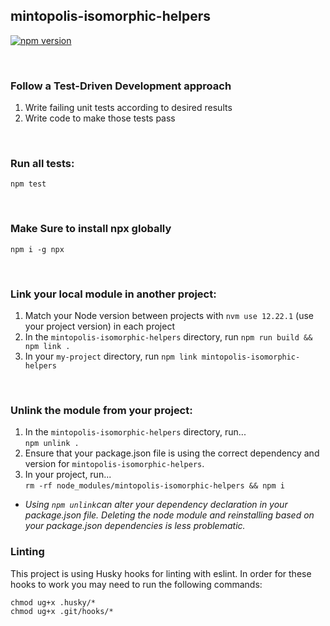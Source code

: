 ## mintopolis-isomorphic-helpers

[![npm version](https://badge.fury.io/js/mintopolis-isomorphic-helpers.svg)](https://badge.fury.io/js/mintopolis-isomorphic-helpers)

<br />

### Follow a Test-Driven Development approach

1. Write failing unit tests according to desired results
2. Write code to make those tests pass

<br />

### Run all tests:

`npm test`

<br />

### Make Sure to install npx globally

`npm i -g npx`

<br />

### Link your local module in another project:

1. Match your Node version between projects with `nvm use 12.22.1` (use your project version) in each project
2. In the `mintopolis-isomorphic-helpers` directory, run `npm run build && npm link .`
3. In your `my-project` directory, run `npm link mintopolis-isomorphic-helpers`

<br />

### Unlink the module from your project:

1. In the `mintopolis-isomorphic-helpers` directory, run...<br />
   `npm unlink . `
2. Ensure that your package.json file is using the correct dependency and version for `mintopolis-isomorphic-helpers`.
3. In your project, run...<br />
   `rm -rf node_modules/mintopolis-isomorphic-helpers && npm i`

- <i>Using `npm unlink`can alter your dependency declaration in your package.json file. Deleting the node module and reinstalling based on your package.json dependencies is less problematic.</i>

### Linting

This project is using Husky hooks for linting with eslint. In order for these hooks to work you may need to run the following commands:

```
chmod ug+x .husky/*
chmod ug+x .git/hooks/*
```
